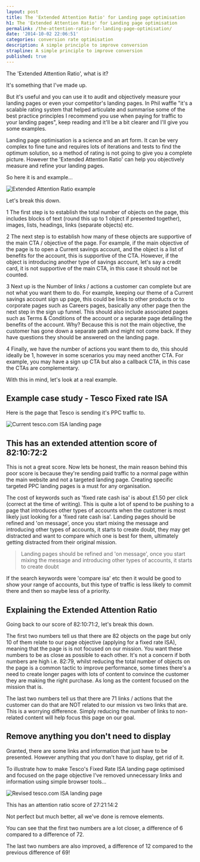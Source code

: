 ```yaml
---
layout: post
title: The 'Extended Attention Ratio' for Landing page optimisation
h1: The 'Extended Attention Ratio' for Landing page optimisation
permalink: /the-attention-ratio-for-landing-page-optimisation/
date: '2014-10-02 22:06:51'
categories: conversion rate optimisation
description: A simple principle to improve conversion
strapline: A simple principle to improve conversion
published: true
---
```


The 'Extended Attention Ratio', what is it?

It's something that I've made up. 

But it's useful and you can use it to audit and objectively measure your landing pages or even your competitor's landing pages. In Phil waffle "it's a scalable rating system that helped articulate and summarise some of the best practice principles I recommend you use when paying for traffic to your landing pages", keep reading and it'll be a bit clearer and I'll give you some examples.

Landing page optimisation is a science and an art form. It can be very complex to fine tune and requires lots of iterations and tests to find the optimum solution, so a method of rating is not going to give you a complete picture. However the 'Extended Attention Ratio' can help you objectively measure and refine your landing pages.

So here it is and example...

<div class="lazy-load embed-container ratio-16-9 content__block--image">
    <img src="/images/temp-content/attention-ratio-optim-1000.jpg" alt="Extended Attention Ratio example"/>
</div>

Let's break this down.

<span class="dropcap">1</span> The first step is to establish the total number of objects on the page, this includes blocks of text (round this up to 1 object if presented together), images, lists, headings, links (separate objects) etc.

<span class="dropcap">2</span> The next step is to establish how many of these objects are supportive of the main CTA / objective of the page. For example, if the main objective of the page is to open a Current savings account, and the object is a list of benefits for the account, this is supportive of the CTA. However, if the object is introducing another type of savings account, let's say a credit card, it is not supportive of the main CTA, in this case it should not be counted.

<span class="dropcap">3</span> Next up is the Number of links / actions a customer can complete but are not what you want them to do. For example, keeping our theme of a Current savings account sign up page, this could be links to other products or to corporate pages such as Careers pages, basically any other page then the next step in the sign up funnel. This should also include associated pages such as Terms & Conditions of the account or a separate page detailing the benefits of the account. Why? Because this is not the main objective, the customer has gone down a separate path and might not come back. If they have questions they should be answered on the landing page. 

<span class="dropcap">4</span> Finally, we have the number of actions you want them to do, this should ideally be 1, however in some scenarios you may need another CTA. For example, you may have a sign up CTA but also a callback CTA, in this case the CTAs are complementary. 

With this in mind, let's look at a real example.

## Example case study - Tesco Fixed rate ISA

Here is the page that Tesco is sending it's PPC traffic to.


![Current tesco.com ISA landing page](/images/temp-content/Tesco-Bank-ISA-optim-725.jpg)


## This has an extended attention score of 82:10:72:2

This is not a great score. Now lets be honest, the main reason behind this poor score is because they're sending paid traffic to a normal page within the main website and not a targeted landing page. Creating specific targeted PPC landing pages is a must for any organisation.

The cost of keywords such as 'fixed rate cash isa' is about £1.50 per click (correct at the time of writing). This is quite a lot of spend to be pushing to a page that introduces other types of accounts when the customer is most likely just looking for a 'fixed rate cash isa'. Landing pages should be refined and 'on message', once you start mixing the message and introducing other types of accounts, it starts to create doubt, they may get distracted and want to compare which one is best for them, ultimately getting distracted from their original mission.

> Landing pages should be refined and 'on message', once you start mixing the message and introducing other types of accounts, it starts to create doubt

If the search keywords were 'compare isa' etc then it would be good to show your range of accounts, but this type of traffic is less likely to commit there and then so maybe less of a priority.

## Explaining the Extended Attention Ratio
Going back to our score of 82:10:71:2, let's break this down.

The first two numbers tell us that there are 82 objects on the page but only 10 of them relate to our page objective (applying for a fixed rate ISA), meaning that the page is is not focused on our mission. You want these numbers to be as close as possible to each other. It's not a concern if both numbers are high i.e. 82:79, whilst reducing the total number of objects on the page is a common tactic to improve performance, some times there's a need to create longer pages with lots of content to convince the customer they are making the right purchase. As long as the content focused on the mission that is.

The last two numbers tell us that there are 71 links / actions that the customer can do that are NOT related to our mission vs two links that are. This is a worrying difference. Simply reducing the number of links to non-related content will help focus this page on our goal.

## Remove anything you don't need to display
Granted, there are some links and information that just have to be presented. However anything that you don't have to display, get rid of it.

To illustrate how to make Tesco's Fixed Rate ISA landing page optimised and focused on the page objective I've removed unnecessary links and information using simple browser tools...

![Revised tesco.com ISA landing page](/images/temp-content/Tesco-Bank-ISA-edited-optim-725.jpg)

This has an attention ratio score of 27:21:14:2

Not perfect but much better, all we've done is remove elements.

You can see that the first two numbers are a lot closer, a difference of 6 compared to a difference of 72. 

The last two numbers are also improved, a difference of 12 compared to the previous difference of 69!









 
    




		